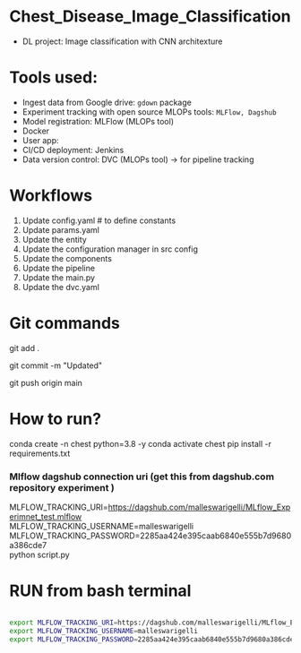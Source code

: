 

# Chest_Disease_Image_Classification
- DL project: Image classification with CNN architexture

# Tools used:
- Ingest data from Google drive: `gdown` package
- Experiment tracking with open source MLOPs tools: `MLFlow, Dagshub` 
- Model registration: MLFlow (MLOPs tool)
- Docker
- User app: 
- CI/CD deployment: Jenkins
- Data version control: DVC (MLOPs tool) -> for pipeline tracking

# Workflows
1. Update config.yaml # to define constants
2. Update params.yaml
3. Update the entity
4. Update the configuration manager in src config
5. Update the components
6. Update the pipeline
7. Update the main.py
8. Update the dvc.yaml


# Git commands
git add .

git commit -m "Updated"

git push origin main

# How to run?
conda create -n chest python=3.8 -y
conda activate chest
pip install -r requirements.txt


### Mlflow dagshub connection uri (get this from dagshub.com repository experiment )
MLFLOW_TRACKING_URI=https://dagshub.com/malleswarigelli/MLflow_Experimnet_test.mlflow \
MLFLOW_TRACKING_USERNAME=malleswarigelli \
MLFLOW_TRACKING_PASSWORD=2285aa424e395caab6840e555b7d9680a386cde7 \
python script.py

# RUN from bash terminal

```bash

export MLFLOW_TRACKING_URI=https://dagshub.com/malleswarigelli/MLflow_Experimnet_test.mlflow
export MLFLOW_TRACKING_USERNAME=malleswarigelli
export MLFLOW_TRACKING_PASSWORD=2285aa424e395caab6840e555b7d9680a386cde7

```